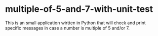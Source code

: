 # multiple-of-5-and-7-with-unit-test
This is an small application wirtten in Python that will check and print specific messages in case a number is multiple of 5 and/or 7.
